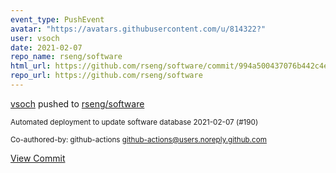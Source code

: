 ```yaml
---
event_type: PushEvent
avatar: "https://avatars.githubusercontent.com/u/814322?"
user: vsoch
date: 2021-02-07
repo_name: rseng/software
html_url: https://github.com/rseng/software/commit/994a500437076b442c4e2e135df7b45445fe40d3
repo_url: https://github.com/rseng/software
---
```


<a href='https://github.com/vsoch' target='_blank'>vsoch</a> pushed to <a href='https://github.com/rseng/software' target='_blank'>rseng/software</a>

<small>Automated deployment to update software database 2021-02-07 (#190)

Co-authored-by: github-actions <github-actions@users.noreply.github.com></small>

<a href='https://github.com/rseng/software/commit/994a500437076b442c4e2e135df7b45445fe40d3' target='_blank'>View Commit</a>